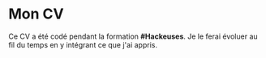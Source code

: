 Mon CV
==
Ce CV a été codé pendant la formation **#Hackeuses**. Je le ferai évoluer au fil du temps en y intégrant ce que j'ai appris.

